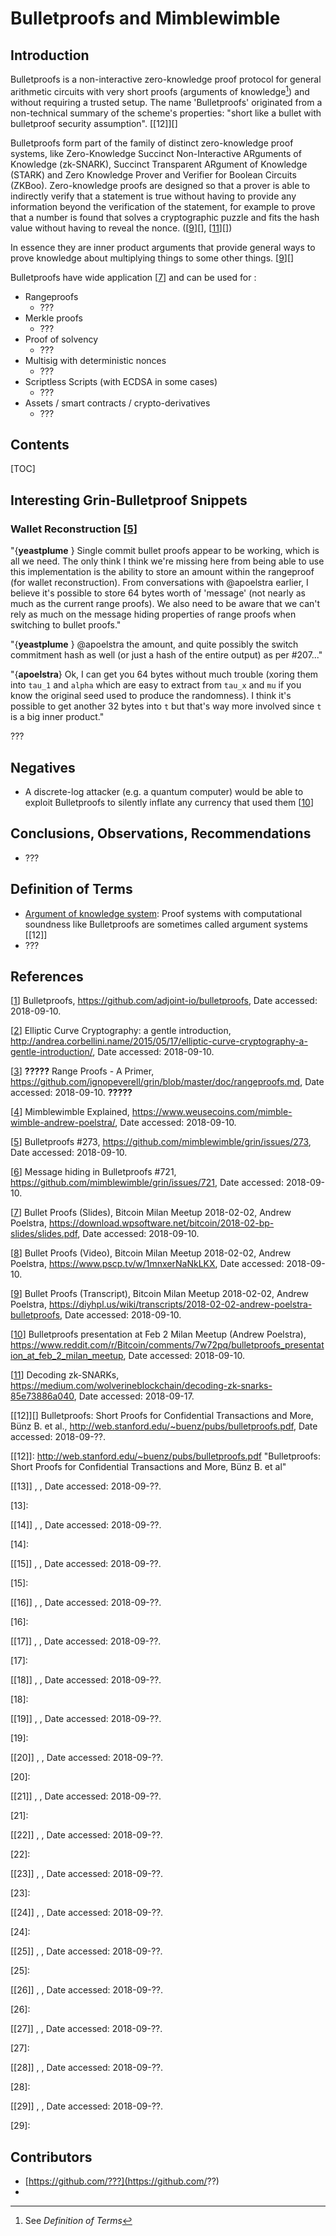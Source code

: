 # Bulletproofs and Mimblewimble

## Introduction

Bulletproofs is a non-interactive zero-knowledge proof protocol for general arithmetic circuits with very short proofs (arguments of knowledge[^*]) and without requiring a trusted setup. The name 'Bulletproofs' originated from a non-technical summary of the scheme's properties: "short like a bullet with bulletproof security assumption". [[12]][]

Bulletproofs form part of the family of distinct zero-knowledge proof systems, like Zero-Knowledge Succinct Non-Interactive ARguments of Knowledge (zk-SNARK), Succinct Transparent ARgument of Knowledge (STARK) and Zero Knowledge Prover and Verifier for Boolean Circuits (ZKBoo).  Zero-knowledge proofs are designed so that a prover is able to indirectly verify that a statement is true without having to provide any information beyond the verification of the statement, for example to prove that a number is found that solves a cryptographic puzzle and fits the hash value without having to reveal the nonce. ([[9]][], [[11]][])

In essence they are inner product arguments that provide general ways to prove knowledge about multiplying things to some other things. [[9]][]



Bulletproofs have wide application [[7]] and can be used for :

- Rangeproofs
  - ???
- Merkle proofs
  - ???
- Proof of solvency
  - ???
- Multisig with deterministic nonces
  - ???
- Scriptless Scripts (with ECDSA in some cases)
  - ???
- Assets / smart contracts / crypto-derivatives
  - ???



## Contents

[TOC]





## Interesting Grin-Bulletproof Snippets

### Wallet Reconstruction [[5]]

"{**yeastplume** } Single commit bullet proofs appear to be working, which is all we need. The only think I think we're missing here from being able to use this implementation is the ability to store an amount within the rangeproof (for wallet reconstruction). From conversations with @apoelstra earlier, I believe it's possible to store 64 bytes worth of 'message' (not nearly as much as the current range proofs). We also need to be aware that we can't rely as much on the message hiding properties of range proofs when switching to bullet proofs."

"{**yeastplume** } @apoelstra the amount, and quite possibly the switch commitment hash as well (or just a hash of the entire output) as per #207..."

"{**apoelstra**} Ok, I can get you 64 bytes without much trouble (xoring them into `tau_1` and `alpha` which are easy to extract from `tau_x` and `mu` if you know the original seed used to produce the randomness). I think it's possible to get another 32 bytes into `t` but that's way more involved since `t` is a big inner product." 

???

## Negatives

- A discrete-log attacker (e.g. a quantum computer) would be able to exploit Bulletproofs to silently inflate any currency that used them [[10]]

## Conclusions, Observations, Recommendations

- ???

## Definition of Terms

[^*]: See *Definition of Terms*
- <u>Argument of knowledge system</u>: Proof systems with computational soundness like Bulletproofs are sometimes called argument systems [[12]]
- ???

## References

[[1]] Bulletproofs, https://github.com/adjoint-io/bulletproofs, Date accessed: 2018-09-10.

[1]: https://github.com/adjoint-io/bulletproofs, "Bulletproofs"

[[2]] Elliptic Curve Cryptography: a gentle introduction, http://andrea.corbellini.name/2015/05/17/elliptic-curve-cryptography-a-gentle-introduction/, Date accessed: 2018-09-10.

[2]: http://andrea.corbellini.name/2015/05/17/elliptic-curve-cryptography-a-gentle-introduction "Elliptic Curve Cryptography: a gentle introduction"

[[3]] **?????** Range Proofs - A Primer, https://github.com/ignopeverell/grin/blob/master/doc/rangeproofs.md, Date accessed: 2018-09-10. **?????**

[3]: https://github.com/ignopeverell/grin/blob/master/doc/rangeproofs.md	"Range Proofs - A Primer"

[[4]] Mimblewimble Explained, https://www.weusecoins.com/mimble-wimble-andrew-poelstra/, Date accessed: 2018-09-10.

[4]: https://www.weusecoins.com/mimble-wimble-andrew-poelstra	"Mimblewimble Explained"

[[5]] Bulletproofs #273, https://github.com/mimblewimble/grin/issues/273, Date  accessed: 2018-09-10.

[5]: https://github.com/mimblewimble/grin/issues/273	"Bulletproofs #273"

[[6]] Message hiding in Bulletproofs #721, https://github.com/mimblewimble/grin/issues/721, Date accessed: 2018-09-10.

[6]: https://github.com/mimblewimble/grin/issues/721	"Message hiding in Bulletproofs #721"

[[7]] Bullet Proofs (Slides), Bitcoin Milan Meetup 2018-02-02, Andrew Poelstra, https://download.wpsoftware.net/bitcoin/2018-02-bp-slides/slides.pdf, Date accessed: 2018-09-10.

[7]: https://download.wpsoftware.net/bitcoin/2018-02-bp-slides/slides.pdf "Bullet Proofs (Slides), Bitcoin Milan Meetup 2018-02-02, Andrew Poelstra"

[[8]] Bullet Proofs (Video), Bitcoin Milan Meetup 2018-02-02, Andrew Poelstra, https://www.pscp.tv/w/1mnxerNaNkLKX, Date accessed: 2018-09-10.

[8]: https://www.pscp.tv/w/1mnxerNaNkLKX	"Bullet Proofs (Video), Bitcoin Milan Meetup 2018-02-02, Andrew Poelstra"

[[9]] Bullet Proofs (Transcript), Bitcoin Milan Meetup 2018-02-02, Andrew Poelstra, https://diyhpl.us/wiki/transcripts/2018-02-02-andrew-poelstra-bulletproofs, Date accessed: 2018-09-10.

[9]: https://diyhpl.us/wiki/transcripts/2018-02-02-andrew-poelstra-bulletproofs "Bullet Proofs (Transcript), Bitcoin Milan Meetup 2018-02-02"

[[10]] Bulletproofs presentation at Feb 2 Milan Meetup (Andrew Poelstra), https://www.reddit.com/r/Bitcoin/comments/7w72pq/bulletproofs_presentation_at_feb_2_milan_meetup, Date accessed: 2018-09-10.

[10]: https://www.reddit.com/r/Bitcoin/comments/7w72pq/bulletproofs_presentation_at_feb_2_milan_meetup	"Bulletproofs presentation at Feb 2 Milan Meetup (Andrew Poelstra)"

[[11]] Decoding zk-SNARKs, https://medium.com/wolverineblockchain/decoding-zk-snarks-85e73886a040, Date accessed: 2018-09-17.

[11]: https://medium.com/wolverineblockchain/decoding-zk-snarks-85e73886a040	"Decoding zk-SNARKs"

[[12]][] Bulletproofs: Short Proofs for Confidential Transactions and More, Bünz B. et al., http://web.stanford.edu/~buenz/pubs/bulletproofs.pdf, Date accessed: 2018-09-??.

[[12\]]: http://web.stanford.edu/~buenz/pubs/bulletproofs.pdf	"Bulletproofs: Short Proofs for Confidential Transactions and More, Bünz B. et al"

[[13]] , , Date accessed: 2018-09-??.

[13]: 

[[14]] , , Date accessed: 2018-09-??.

[14]: 

[[15]] , , Date accessed: 2018-09-??.

[15]: 

[[16]] , , Date accessed: 2018-09-??.

[16]: 

[[17]] , , Date accessed: 2018-09-??.

[17]: 

[[18]] , , Date accessed: 2018-09-??.

[18]: 

[[19]] , , Date accessed: 2018-09-??.

[19]: 

[[20]] , , Date accessed: 2018-09-??.

[20]: 

[[21]] , , Date accessed: 2018-09-??.

[21]: 

[[22]] , , Date accessed: 2018-09-??.

[22]: 

[[23]] , , Date accessed: 2018-09-??.

[23]: 

[[24]] , , Date accessed: 2018-09-??.

[24]: 

[[25]] , , Date accessed: 2018-09-??.

[25]: 

[[26]] , , Date accessed: 2018-09-??.

[26]: 

[[27]] , , Date accessed: 2018-09-??.

[27]: 

[[28]] , , Date accessed: 2018-09-??.

[28]: 

[[29]] , , Date accessed: 2018-09-??.

[29]: 

## Contributors

- [https://github.com/???](https://github.com/??)
- 
